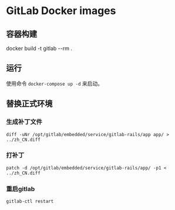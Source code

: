 # GitLab Docker images

## 容器构建

docker build -t gitlab --rm .

## 运行

使用命令 `docker-compose up -d` 来启动。

## 替换正式环境

### 生成补丁文件

`diff -uNr /opt/gitlab/embedded/service/gitlab-rails/app app/ > ../zh_CN.diff`

### 打补丁

`patch -d /opt/gitlab/embedded/service/gitlab-rails/app/ -p1 < ../zh_CN.diff`

### 重启gitlab

`gitlab-ctl restart`


